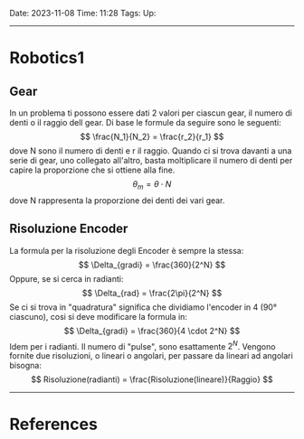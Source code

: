 Date: 2023-11-08
Time: 11:28
Tags:
Up: 

---
# Robotics1

## Gear
In un problema ti possono essere dati 2 valori per ciascun gear, il numero di denti o il raggio dell gear. Di base le formule da seguire sono le seguenti:
$$
\frac{N_1}{N_2} = \frac{r_2}{r_1}
$$
dove N sono il numero di denti e r il raggio.
Quando ci si trova davanti a una serie di gear, uno collegato all'altro, basta moltiplicare il numero di denti per capire la proporzione che si ottiene alla fine.
$$
\theta_m = \theta \cdot N
$$
dove N rappresenta la proporzione dei denti dei vari gear.

## Risoluzione Encoder
La formula per la risoluzione degli Encoder è sempre la stessa:
$$
\Delta_{gradi} = \frac{360}{2^N}
$$
Oppure, se si cerca in radianti:
$$
\Delta_{rad} = \frac{2\pi}{2^N}
$$
Se ci si trova in "quadratura" significa che dividiamo l'encoder in 4 (90° ciascuno), cosi si deve modificare la formula in:
$$
\Delta_{gradi} = \frac{360}{4 \cdot 2^N}
$$
Idem per i radianti.
Il numero di "pulse", sono esattamente $2^N$.
Vengono fornite due risoluzioni, o lineari o angolari, per passare da lineari ad angolari bisogna:
$$
Risoluzione(radianti) = \frac{Risoluzione(lineare)}{Raggio}
$$


---
# References
